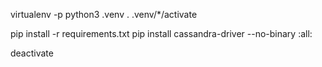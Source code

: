 virtualenv -p python3 .venv
. .venv/*/activate

pip install -r requirements.txt
pip install cassandra-driver --no-binary :all:


deactivate